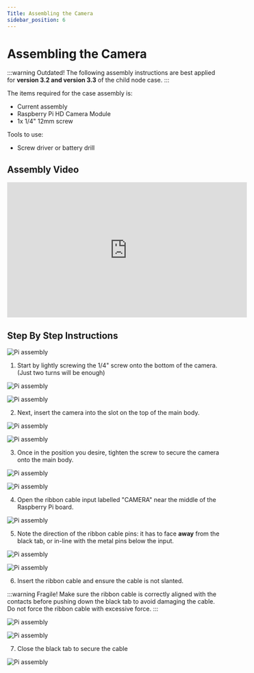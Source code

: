 ```yaml
---
Title: Assembling the Camera
sidebar_position: 6
---
```


# Assembling the Camera

:::warning Outdated!
The following assembly instructions are best applied for **version 3.2 and version 3.3** of the child node case.
:::

The items required for the case assembly is:

- Current assembly
- Raspberry Pi HD Camera Module
- 1x 1/4" 12mm screw

Tools to use:

- Screw driver or battery drill

## Assembly Video

<iframe width="560" height="315" src="https://www.youtube.com/embed/4fkaIyUBNZo" title="YouTube video player" frameborder="0" allow="accelerometer; autoplay; clipboard-write; encrypted-media; gyroscope; picture-in-picture" allowfullscreen></iframe>

## Step By Step Instructions

![Pi assembly](../../static/img/assembly/cam1.png)

1. Start by lightly screwing the 1/4" screw onto the bottom of the camera. (Just two turns will be enough)

![Pi assembly](../../static/img/assembly/cam2.png)

![Pi assembly](../../static/img/assembly/cam3.png)

2. Next, insert the camera into the slot on the top of the main body.

![Pi assembly](../../static/img/assembly/cam4.png)

![Pi assembly](../../static/img/assembly/cam5.png)

3. Once in the position you desire, tighten the screw to secure the camera onto the main body.

![Pi assembly](../../static/img/assembly/cam6.png)

![Pi assembly](../../static/img/assembly/cam7.png)

4. Open the ribbon cable input labelled "CAMERA" near the middle of the Raspberry Pi board.

![Pi assembly](../../static/img/assembly/cam8.png)

5. Note the direction of the ribbon cable pins: it has to face **away** from the black tab, or in-line with the metal pins below the input.

![Pi assembly](../../static/img/assembly/cam9.png)

![Pi assembly](../../static/img/assembly/cam10.png)

6. Insert the ribbon cable and ensure the cable is not slanted.

:::warning Fragile!
Make sure the ribbon cable is correctly aligned with the contacts before pushing down the black tab to avoid damaging the cable. Do not force the ribbon cable with excessive force.
:::

![Pi assembly](../../static/img/assembly/cam11.png)

![Pi assembly](../../static/img/assembly/cam12.png)

7. Close the black tab to secure the cable

![Pi assembly](../../static/img/assembly/cam13.png)
